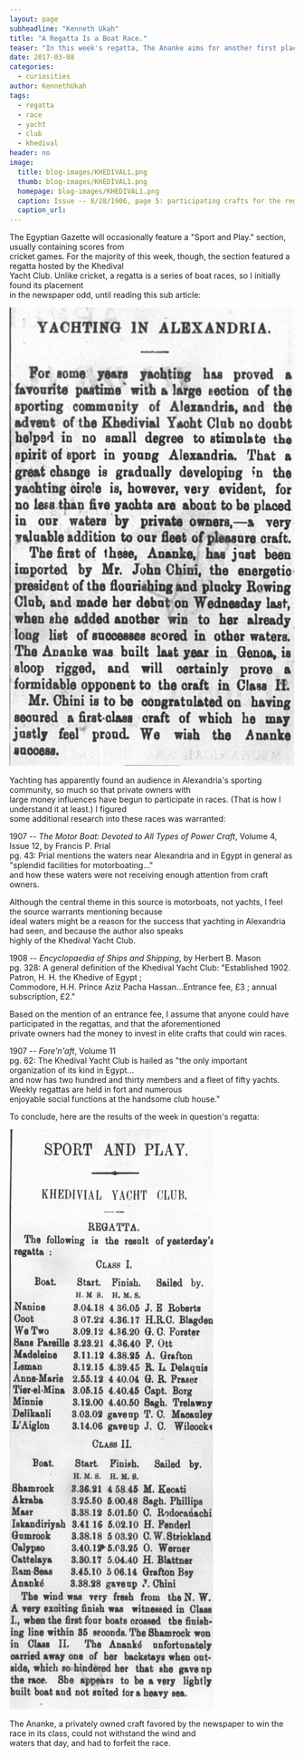 ```yaml
---
layout: page
subheadline: "Kenneth Ukah"
title: "A Regatta Is a Boat Race."
teaser: "In this week's regatta, The Ananke aims for another first place finish after her successful debut in the Khedival Yacht Club. But what does that even mean?"
date: 2017-03-08
categories:
  - curiosities
author: KennethUkah
tags:
  - regatta
  - race
  - yacht
  - club
  - khedival
header: no
image:
  title: blog-images/KHEDIVAL1.png
  thumb: blog-images/KHEDIVAL1.png
  homepage: blog-images/KHEDIVAL1.png
  caption: Issue -- 8/28/1906, page 5: participating crafts for the regatta scheduled for 08/29/1906
  caption_url:
---
```

The Egyptian Gazette will occasionally feature a "Sport and Play." section, usually containing scores from  
cricket games. For the majority of this week, though, the section featured a regatta hosted by the Khedival  
Yacht Club. Unlike cricket, a regatta is a series of boat races, so I initially found its placement  
in the newspaper odd, until reading this sub article:

![Yachting in Alexandria](KHEDIVAL2.png)

Yachting has apparently found an audience in Alexandria's sporting community, so much so that private owners with  
large money influences have begun to participate in races. (That is how I understand it at least.) I figured  
some additional research into these races was warranted:

1907 -- _The Motor Boat: Devoted to All Types of Power Craft_, Volume 4, Issue 12, by Francis P. Prial  
pg. 43: Prial mentions the waters near Alexandria and in Egypt in general as "splendid facilities for motorboating..."  
and how these waters were not receiving enough attention from craft owners.

Although the central theme in this source is motorboats, not yachts, I feel the source warrants mentioning because  
ideal waters might be a reason for the success that yachting in Alexandria had seen, and because the author also speaks  
highly of the Khedival Yacht Club.

1908 -- _Encyclopaedia of Ships and Shipping_, by Herbert B. Mason  
pg. 328: A general definition of the Khedival Yacht Club: "Established 1902. Patron, H. H. the Khedive of Egypt ;  
Commodore, H.H. Prince Aziz Pacha Hassan...Entrance fee, £3 ; annual subscription, £2."

Based on the mention of an entrance fee, I assume that anyone could have participated in the regattas, and that the aforementioned  
private owners had the money to invest in elite crafts that could win races.

1907 -- _Fore'n'aft_, Volume 11  
pg. 62: The Khedival Yacht Club is hailed as "the only important organization of its kind in Egypt...  
and now has two hundred and thirty members and a fleet of fifty yachts. Weekly regattas are held in fort and numerous  
enjoyable social functions at the handsome club house."

To conclude, here are the results of the week in question's regatta:

![Regatta Results](KHEDIVAL3.png)

The Ananke, a privately owned craft favored by the newspaper to win the race in its class, could not withstand the wind and  
waters that day, and had to forfeit the race.